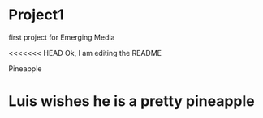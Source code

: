 # Project1
first project for Emerging Media

<<<<<<< HEAD
Ok, I am editing the README


Pineapple

Luis wishes he is a pretty pineapple
=======
<!DOCTYPE html>
<html>
  <head>
    <meta charset="utf-8">
    <title>A-Frame Test</title>
    <meta name="description" content="">
    <meta name="author" content="leo">
    <meta name="apple-mobile-web-app-capable" content="yes">
    <script src="https://aframe.io/releases/0.9.2/aframe.min.js"></script>
  </head>
  <body>
    <script>
        AFRAME.registerComponent('play-on-vrdisplayactivate-or-enter-vr', {
          init: function () {
            this.playVideo = this.playVideo.bind(this);
            this.playVideoNextTick = this.playVideoNextTick.bind(this);
          },
          play: function () {
            window.addEventListener('vrdisplayactivate', this.playVideo);
            this.el.sceneEl.addEventListener('enter-vr', this.playVideoNextTick);
          },
          pause: function () {
            this.el.sceneEl.removeEventListener('enter-vr', this.playVideoNextTick);
            window.removeEventListener('vrdisplayactivate', this.playVideo);
          },
          playVideoNextTick: function () {
            setTimeout(this.playVideo);
          },
          playVideo: function () {
            var video = this.el.components.material.material.map.image;
            if (!video) { return; }
            video.play();
          }
      });
      
      AFRAME.registerComponent('play-on-window-click', {
        init: function () {
          this.onClick = this.onClick.bind(this);
        },
        play: function () {
          window.addEventListener('click', this.onClick);
        },
        pause: function () {
          window.removeEventListener('click', this.onClick);
        },
        onClick: function (evt) {
          var video = this.el.components.material.material.map.image;
          if (!video) { return; }
          video.play();
        }
      });
      
      AFRAME.registerComponent('rotator', {
        tick: function(time, timeDelta) {
          let currentPos = this.el.getAttribute('rotation');
          this.el.setAttribute('rotation', {
            x: currentPos.x + timeDelta * 0.1,
            y: currentPos.y + timeDelta * 0.1,
            z: currentPos.z + timeDelta * 0.1
          });
        }
      });
      
      AFRAME.registerComponent('teleport', {
        schema: {target: {type: 'string', default: '#main'}},
        
        init: function() {
          let t = this.data.target;
          this.el.addEventListener('click', function(){
             alert("The magic box takes you to places");
             let vs = document.querySelector('a-videosphere');
             vs.setAttribute('interactive-video', {src: t});
          })
        }
      });
      
      AFRAME.registerComponent('interactive-video', {
        schema: {src: {type: 'string', default: '#main'}},
        
        init: function() {
          this.el.setAttribute('src', '#main');
        },
        
        update: function() {
          this.el.setAttribute('src', this.data.src);
          let triggers = document.querySelectorAll('.raycast-target');
          for (let trigger of triggers) {
              trigger.setAttribute('visible', false);
              trigger.className = 'raycast-target-off';
          }
          triggers = document.querySelector(this.data.src + '-triggers').querySelectorAll('.raycast-target-off');
          for (let trigger of triggers) {
              trigger.setAttribute('visible', true);
              trigger.className = 'raycast-target';
          }
        }
      });
      
    </script>
    <a-scene background="color: #FAFAFA">      
      <a-camera wasd-controls="enabled: false">
            <a-entity id="mycursor" cursor="fuse: true; fuseTimeout: 500; max-distance: 30;" raycaster="objects: .raycast-target" position="0 0 -0.5" geometry="primitive: ring; radiusInner: 0.015; radiusOuter: 0.018" material="color: white; shader: flat; opacity: 0.25"></a-entity>
      </a-camera> 
      
      <a-videosphere id="video" interactive-video play-on-window-click play-on-vrdisplayactivate-or-enter-vr></a-videosphere>
      
      <a-entity id="main-triggers">
             <a-box class="raycast-target" src="https://cdn.glitch.com/314dba45-7b7c-4834-9410-f90659352834%2FBOX%20TEXTURE.png?v=1569258881482" 
             height="0.5" depth="0.5" width="0.5" position="6 1.8 -0.1" rotation="45 45 45" material="color: #cccccc; opacity:0.8" 
             rotator teleport="target: #room1"></a-box>
      </a-entity>
      
      <a-entity id="room1-triggers">
            <a-box class="raycast-target" src="https://cdn.glitch.com/314dba45-7b7c-4834-9410-f90659352834%2FBOX%20TEXTURE.png?v=1569258881482" 
             height="0.5" depth="0.5" width="0.5" position="-8 1.8 -3" rotation="45 45 45" material="color: #cccccc; opacity:0.8" 
             rotator teleport="target: #main"></a-box>
      </a-entity>
      
      <a-entity id="room2-triggers">
      </a-entity>
      
      <a-entity id="room3-triggers">
      </a-entity>
      
      <a-entity id="secret-area-triggers">
      </a-entity>
      
    </a-scene>
    
    <a-assets>
      <video id="main" autoplay="true" loop="true" crossorigin="anonymous" playsinline webkit-playsinline>
        <source type="video/mp4" src="https://cdn.glitch.com/314dba45-7b7c-4834-9410-f90659352834%2FVideo_1_Medium.mp4?v=1570032165418"/>
      </video>
      
      <video id="room1" autoplay="true" loop="true" crossorigin="anonymous" playsinline webkit-playsinline>
        <source type="video/mp4" src="https://cdn.glitch.com/314dba45-7b7c-4834-9410-f90659352834%2FVideo_4_Medium.mp4?v=1570032221551"/>
      </video>
      
      <video id="room2">
      </video>
      
      <video id="room3">
      </video>
      
      <video id="secret-area">
      </video>
    </a-assets>
  </body> 
</html>
>>>>>>> 1f84b5ec235def8e9cd4b5b4dba4682fe6a51262

